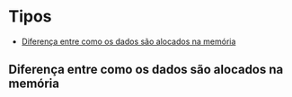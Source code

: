 # Tipos 

- [Diferença entre como os dados são alocados na memória](#diferenca)

## Diferença entre como os dados são alocados na memória<a name="diferenca">